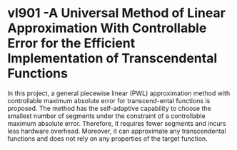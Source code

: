 # vl901 -A Universal Method of Linear Approximation With Controllable Error for the Efficient Implementation of Transcendental Functions
In this project, a general piecewise linear (PWL) approximation method with controllable maximum absolute error for transcend-ental functions is proposed. The
method has the self-adaptive capability to choose the smallest number of segments under the constraint of a controllable maximum absolute error. Therefore, it requires fewer segments and incurs less hardware overhead. Moreover, it can approximate any transcendental functions and does not rely on any properties of the target function.

